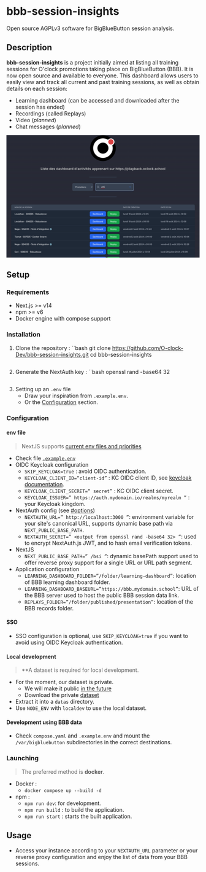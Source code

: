 # bbb-session-insights

Open source AGPLv3 software for BigBlueButton session analysis.

## Description

**bbb-session-insights** is a project initially aimed at listing all training sessions for O'clock promotions taking place on BigBlueButton (BBB). It is now open source and available to everyone. This dashboard allows users to easily view and track all current and past training sessions, as well as obtain details on each session:
- Learning dashboard (can be accessed and downloaded after the session has ended)
- Recordings (called Replays)
- Video (*planned*)
- Chat messages (*planned*)

![Preview of bbb-session-insights software](docs/img/image.png)

## Setup

### Requirements

- Next.js >= v14
- npm >= v6
- Docker engine with compose support

### Installation

1. Clone the repository :
    ``bash
    git clone https://github.com/O-clock-Dev/bbb-session-insights.git
    cd bbb-session-insights
    ```
2. Generate the NextAuth key :
    ``bash
    openssl rand -base64 32
    ```
3. Setting up an `.env` file
    * Draw your inspiration from `.example.env`.
    * Or the [Configuration](#configuration) section.

### Configuration

#### env file

> NextJS supports [current env files and priorities](https://nextjs.org/docs/pages/building-your-application/configuring/environment-variables)

* Check file [`.example.env`](.example.env)
* OIDC Keycloak configuration
    * `SKIP_KEYCLOAK=true` : avoid OIDC authentication.
    * `KEYCLOAK_CLIENT_ID=“client-id”` : KC OIDC client ID, see [keycloak documentation](https://www.keycloak.org/docs/latest/server_admin/#_identity_broker_oidc).
    * `KEYCLOAK_CLIENT_SECRET=“ secret”` : KC OIDC client secret.
    * `KEYCLOAK_ISSUER=” https://auth.mydomain.io/realms/myrealm ”` : your Keycloak kingdom.
* NextAuth config (see [#options](https://next-auth.js.org/configuration/options))
    * `NEXTAUTH_URL=” http://localhost:3000 ”`: environment variable for your site's canonical URL, supports dynamic base path via `NEXT_PUBLIC_BASE_PATH`.
    * `NEXTAUTH_SECRET=” <output from openssl rand -base64 32> ”`: used to encrypt NextAuth.js JWT, and to hash email verification tokens.
* NextJS
    * `NEXT_PUBLIC_BASE_PATH=” /bsi ”`: dynamic basePath support used to offer reverse proxy support for a single URL or URL path segment.
* Application configuration
    * `LEARNING_DASHBOARD_FOLDER=”/folder/learning-dashboard”`: location of BBB learning dashboard folder.
    * `LEARNING_DASHBOARD_BASEURL=”https://bbb.mydomain.school”`: URL of the BBB server used to host the public BBB session data link.
    * `REPLAYS_FOLDER=”/folder/published/presentation”`: location of the BBB records folder.

#### SSO

* SSO configuration is optional, use `SKIP_KEYCLOAK=true` if you want to avoid using OIDC Keycloak authentication.

#### Local development

> **A dataset is required for local development.

* For the moment, our dataset is private.
    * We will make it public [in the future](https://github.com/O-clock-Dev/bbb-session-insights/issues/16)
    * Download the private [dataset](https://drive.google.com/file/d/1772JIiIe9WbYtItGNp-nyCT4z0i5AZxK/view?usp=sharing)
* Extract it into a `datas` directory.
* Use `NODE_ENV` with `localdev` to use the local dataset.

#### Development using BBB data

* Check `compose.yaml` and `.example.env` and mount the `/var/bigbluebutton` subdirectories in the correct destinations.

### Launching

> The preferred method is **docker**.

* Docker :
    * `docker compose up --build -d`
* npm :
    * `npm run dev`: for development.
    * `npm run build` : to build the application.
    * `npm run start` : starts the built application.

## Usage

* Access your instance according to your `NEXTAUTH_URL` parameter or your reverse proxy configuration and enjoy the list of data from your BBB sessions.